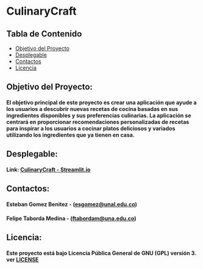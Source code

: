 # CulinaryCraft
## Tabla de Contenido

- [Objetivo del Proyecto](#Objetivo-del-Proyecto)
- [Desplegable](#Desplegable)
- [Contactos](#Contactos)
- [Licencia](#Licencia)

## Objetivo del Proyecto:
#### El objetivo principal de este proyecto es crear una aplicación que ayude a los usuarios a descubrir nuevas recetas de cocina basadas en sus ingredientes disponibles y sus preferencias culinarias. La aplicación se centrará en proporcionar recomendaciones personalizadas de recetas para inspirar a los usuarios a cocinar platos deliciosos y variados utilizando los ingredientes que ya tienen en casa.

## Desplegable:
#### Link: [CulinaryCraft - Streamlit.io](https://culinarycraft.streamlit.app/)

## Contactos:
#### Esteban Gomez Benitez - (esgomez@unal.edu.co)  

#### Felipe Taborda Medina - (ftabordam@una.edu.co)

## Licencia:
#### Este proyecto está bajo Licencia Pública General de GNU (GPL) versión 3. ver [LICENSE](LICENSE)

